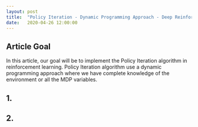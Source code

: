 ```yaml
---
layout: post
title:  "Policy Iteration - Dynamic Programming Approach - Deep Reinforcement Learning Series"
date:   2020-04-26 12:00:00
---
```


## Article Goal

In this article, our goal will be to implement the Policy Iteration algorithm in reinforcement learning. Policy Iteration algorithm use a dynamic programming approach where we have complete knowledge of the environment or all the MDP variables.

## 1. 

## 2. 